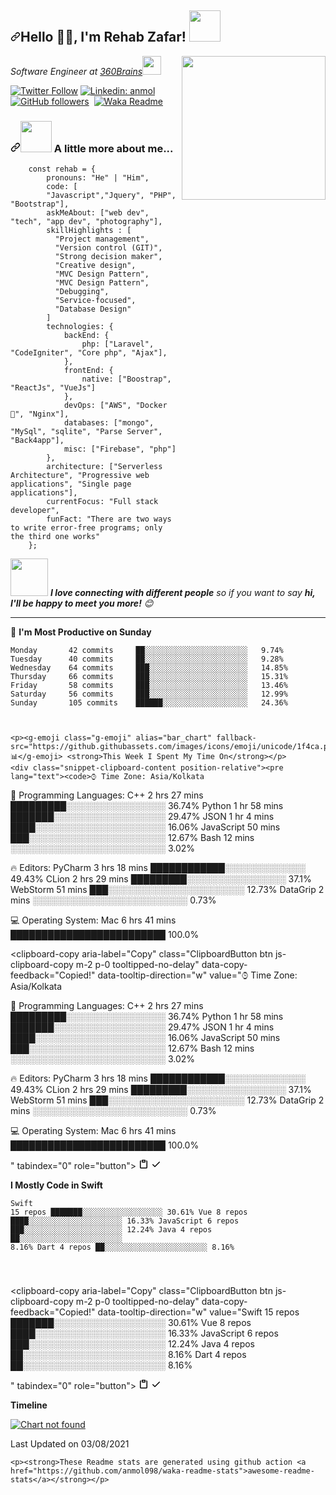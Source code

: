 <article class="markdown-body entry-content container-lg" itemprop="text"><h2><a id="user-content-नमस्ते-namaste-im-anmol-pratap-singh-" class="anchor" aria-hidden="true" href="javascript:void(0)"><svg class="octicon octicon-link" viewBox="0 0 16 16" version="1.1" width="16" height="16" aria-hidden="true"><path fill-rule="evenodd" d="M7.775 3.275a.75.75 0 001.06 1.06l1.25-1.25a2 2 0 112.83 2.83l-2.5 2.5a2 2 0 01-2.83 0 .75.75 0 00-1.06 1.06 3.5 3.5 0 004.95 0l2.5-2.5a3.5 3.5 0 00-4.95-4.95l-1.25 1.25zm-4.69 9.64a2 2 0 010-2.83l2.5-2.5a2 2 0 012.83 0 .75.75 0 001.06-1.06 3.5 3.5 0 00-4.95 0l-2.5 2.5a3.5 3.5 0 004.95 4.95l1.25-1.25a.75.75 0 00-1.06-1.06l-1.25 1.25a2 2 0 01-2.83 0z"></path></svg></a>Hello 🙏🏻, I'm Rehab Zafar! <a target="_blank" rel="noopener noreferrer" href="https://camo.githubusercontent.com/2c8b3670d933220ae3c023fa1d568682975cce3f10799d0d3ff5ecac394b4ee8/68747470733a2f2f6d656469612e67697068792e636f6d2f6d656469612f31326f75664342304d795a31476f2f67697068792e676966"><img src="https://camo.githubusercontent.com/2c8b3670d933220ae3c023fa1d568682975cce3f10799d0d3ff5ecac394b4ee8/68747470733a2f2f6d656469612e67697068792e636f6d2f6d656469612f31326f75664342304d795a31476f2f67697068792e676966" data-canonical-src="https://media.giphy.com/media/12oufCB0MyZ1Go/giphy.gif" style="max-width:100%;" width="50"></a></h2>
    <p><a target="_blank" rel="noopener noreferrer" href="https://camo.githubusercontent.com/62da68eb62b1e5f175f7d1f0191dd89a653d7908feb22d37d4a0ab07365d6791/68747470733a2f2f6d656469612e67697068792e636f6d2f6d656469612f4d3967624264396e6244724f5475314d71782f67697068792e676966"><img src="https://camo.githubusercontent.com/62da68eb62b1e5f175f7d1f0191dd89a653d7908feb22d37d4a0ab07365d6791/68747470733a2f2f6d656469612e67697068792e636f6d2f6d656469612f4d3967624264396e6244724f5475314d71782f67697068792e676966" data-canonical-src="https://media.giphy.com/media/M9gbBd9nbDrOTu1Mqx/giphy.gif" style="max-width:100%;" width="230" align="right"></a></p>
    <p><em>Software Engineer at <a href="https://www.360brains.com/" rel="nofollow">360Brains</a><a target="_blank" rel="noopener noreferrer" href="https://camo.githubusercontent.com/63371d36886ee658f5a97401f393e1ab1684b2fd3de674b8f5efc7d410b2a3d0/68747470733a2f2f6d656469612e67697068792e636f6d2f6d656469612f57556c706c634d704f43456d5447427442572f67697068792e676966"><img src="https://camo.githubusercontent.com/63371d36886ee658f5a97401f393e1ab1684b2fd3de674b8f5efc7d410b2a3d0/68747470733a2f2f6d656469612e67697068792e636f6d2f6d656469612f57556c706c634d704f43456d5447427442572f67697068792e676966" data-canonical-src="https://media.giphy.com/media/WUlplcMpOCEmTGBtBW/giphy.gif" style="max-width:100%;" width="30"></a>
        </em></p>
    <p><a href="https://twitter.com/rehab05811583" rel="nofollow"><img src="https://camo.githubusercontent.com/de3e07b506984dee7e67c44081c9347362f8ca2c48f5ad50aa37795d7f451fcb/68747470733a2f2f696d672e736869656c64732e696f2f747769747465722f666f6c6c6f772f6d6973746572616e6d6f6c3f6c6162656c3d466f6c6c6f77" alt="Twitter Follow" data-canonical-src="https://img.shields.io/twitter/follow/misteranmol?label=Follow" style="max-width:100%;"></a>
        <a href="https://www.linkedin.com/in/rehab-zafar-a44472170/" rel="nofollow"><img src="https://camo.githubusercontent.com/6655c2ca9723d694c245ae74089cc525d1a23762eb199b9d1a51c49ddddd9833/68747470733a2f2f696d672e736869656c64732e696f2f62616467652f2d616e6d6f6c2d626c75653f7374796c653d666c61742d737175617265266c6f676f3d4c696e6b6564696e266c6f676f436f6c6f723d7768697465266c696e6b3d68747470733a2f2f7777772e6c696e6b6564696e2e636f6d2f696e2f616e6d6f6c2d702d73696e67682f" alt="Linkedin: anmol" data-canonical-src="https://img.shields.io/badge/-anmol-blue?style=flat-square&amp;logo=Linkedin&amp;logoColor=white&amp;link=https://www.linkedin.com/in/anmol-p-singh/" style="max-width:100%;"></a>
        <a target="_blank" rel="noopener noreferrer" href="https://camo.githubusercontent.com/1732b97c32ff24126b45f22bdac263a38d811dbaa3e75c29ae56fe52fc2b9359/68747470733a2f2f696d672e736869656c64732e696f2f6769746875622f666f6c6c6f776572732f616e6d6f6c3039383f6c6162656c3d466f6c6c6f77267374796c653d736f6369616c"><img src="https://camo.githubusercontent.com/1732b97c32ff24126b45f22bdac263a38d811dbaa3e75c29ae56fe52fc2b9359/68747470733a2f2f696d672e736869656c64732e696f2f6769746875622f666f6c6c6f776572732f616e6d6f6c3039383f6c6162656c3d466f6c6c6f77267374796c653d736f6369616c" alt="GitHub followers" data-canonical-src="https://img.shields.io/github/followers/anmol098?label=Follow&amp;style=social" style="max-width:100%;"></a>
        <a target="_blank" rel="noopener noreferrer" href="https://camo.githubusercontent.com/aa954ae92292a0d4d4dd3ebee8c4f7c4bc78246b6cc7b94b812267e791c60bb5/68747470733a2f2f76697369746f722d62616467652e676c697463682e6d652f62616467653f706167655f69643d616e6d6f6c3039382e616e6d6f6c303938"><img src="https://camo.githubusercontent.com/aa954ae92292a0d4d4dd3ebee8c4f7c4bc78246b6cc7b94b812267e791c60bb5/68747470733a2f2f76697369746f722d62616467652e676c697463682e6d652f62616467653f706167655f69643d616e6d6f6c3039382e616e6d6f6c303938" alt="" data-canonical-src="https://visitor-badge.glitch.me/badge?page_id=anmol098.anmol098" style="max-width:100%;"></a>
        <a target="_blank" rel="noopener noreferrer" href="https://github.com/anmol098/anmol098/workflows/Waka%20Readme/badge.svg"><img src="https://github.com/anmol098/anmol098/workflows/Waka%20Readme/badge.svg" alt="Waka Readme" style="max-width:100%;"></a></p>
    <h3><a id="user-content--a-little-more-about-me" class="anchor" aria-hidden="true" href="#-a-little-more-about-me"><svg class="octicon octicon-link" viewBox="0 0 16 16" version="1.1" width="16" height="16" aria-hidden="true"><path fill-rule="evenodd" d="M7.775 3.275a.75.75 0 001.06 1.06l1.25-1.25a2 2 0 112.83 2.83l-2.5 2.5a2 2 0 01-2.83 0 .75.75 0 00-1.06 1.06 3.5 3.5 0 004.95 0l2.5-2.5a3.5 3.5 0 00-4.95-4.95l-1.25 1.25zm-4.69 9.64a2 2 0 010-2.83l2.5-2.5a2 2 0 012.83 0 .75.75 0 001.06-1.06 3.5 3.5 0 00-4.95 0l-2.5 2.5a3.5 3.5 0 004.95 4.95l1.25-1.25a.75.75 0 00-1.06-1.06l-1.25 1.25a2 2 0 01-2.83 0z"></path></svg></a><a target="_blank" rel="noopener noreferrer" href="https://camo.githubusercontent.com/be37cdc8f930300096c506ad4574eaae977c48fbb2705cfcb92f4eeab8282c7a/68747470733a2f2f6d656469612e67697068792e636f6d2f6d656469612f56674344417a634b767352364f4d307557672f67697068792e676966"><img src="https://camo.githubusercontent.com/be37cdc8f930300096c506ad4574eaae977c48fbb2705cfcb92f4eeab8282c7a/68747470733a2f2f6d656469612e67697068792e636f6d2f6d656469612f56674344417a634b767352364f4d307557672f67697068792e676966" data-canonical-src="https://media.giphy.com/media/VgCDAzcKvsR6OM0uWg/giphy.gif" style="max-width:100%;" width="50"></a> A little more about me...</h3>
    <div class="snippet-clipboard-content position-relative"><pre><code>    const rehab = {
        pronouns: "He" | "Him",
        code: [
        "Javascript","Jquery", "PHP", "Bootstrap"],
        askMeAbout: ["web dev", "tech", "app dev", "photography"],
        skillHighlights : [
          "Project management",
          "Version control (GIT)",
          "Strong decision maker",
          "Creative design",
          "MVC Design Pattern",
          "MVC Design Pattern",
          "Debugging",
          "Service-focused",
          "Database Design"
        ]
        technologies: {
            backEnd: {
                php: ["Laravel", "CodeIgniter", "Core php", "Ajax"],
            },
            frontEnd: {
                native: ["Boostrap", "ReactJs", "VueJs"]
            },
            devOps: ["AWS", "Docker🐳", "Nginx"],
            databases: ["mongo", "MySql", "sqlite", "Parse Server", "Back4app"],
            misc: ["Firebase", "php"]
        },
        architecture: ["Serverless Architecture", "Progressive web applications", "Single page applications"],
        currentFocus: "Full stack developer",
        funFact: "There are two ways to write error-free programs; only the third one works"
    };
</code></pre>
    </div>
    <p><a target="_blank" rel="noopener noreferrer" href="https://camo.githubusercontent.com/ec0df7b334d15078e980be8f26f35f1bd6f004eaa4a121db42fed361360c1817/68747470733a2f2f6d656469612e67697068792e636f6d2f6d656469612f4c6e516a7057614f4e386e68723231764e572f67697068792e676966"><img src="https://camo.githubusercontent.com/ec0df7b334d15078e980be8f26f35f1bd6f004eaa4a121db42fed361360c1817/68747470733a2f2f6d656469612e67697068792e636f6d2f6d656469612f4c6e516a7057614f4e386e68723231764e572f67697068792e676966" data-canonical-src="https://media.giphy.com/media/LnQjpWaON8nhr21vNW/giphy.gif" style="max-width:100%;" width="60"></a> <em><b>I love connecting with different people</b> so if you want to say <b>hi, I'll be happy to meet you more!</b> <g-emoji class="g-emoji" alias="blush" fallback-src="https://github.githubassets.com/images/icons/emoji/unicode/1f60a.png">😊</g-emoji></em></p>
    <hr>
    <p><g-emoji class="g-emoji" alias="date" fallback-src="https://github.githubassets.com/images/icons/emoji/unicode/1f4c5.png">📅</g-emoji> <strong>I'm Most Productive on Sunday</strong></p>
    <div class="snippet-clipboard-content position-relative"><pre lang="text"><code>Monday       42 commits     ██░░░░░░░░░░░░░░░░░░░░░░░   9.74%
Tuesday      40 commits     ██░░░░░░░░░░░░░░░░░░░░░░░   9.28%
Wednesday    64 commits     ███░░░░░░░░░░░░░░░░░░░░░░   14.85%
Thursday     66 commits     ███░░░░░░░░░░░░░░░░░░░░░░   15.31%
Friday       58 commits     ███░░░░░░░░░░░░░░░░░░░░░░   13.46%
Saturday     56 commits     ███░░░░░░░░░░░░░░░░░░░░░░   12.99%
Sunday       105 commits    ██████░░░░░░░░░░░░░░░░░░░   24.36%

</code></pre>

    <p><g-emoji class="g-emoji" alias="bar_chart" fallback-src="https://github.githubassets.com/images/icons/emoji/unicode/1f4ca.png">📊</g-emoji> <strong>This Week I Spent My Time On</strong></p>
    <div class="snippet-clipboard-content position-relative"><pre lang="text"><code>⌚︎ Time Zone: Asia/Kolkata

💬 Programming Languages:
C++                      2 hrs 27 mins       █████████░░░░░░░░░░░░░░░░   36.74%
Python                   1 hr 58 mins        ███████░░░░░░░░░░░░░░░░░░   29.47%
JSON                     1 hr 4 mins         ████░░░░░░░░░░░░░░░░░░░░░   16.06%
JavaScript               50 mins             ███░░░░░░░░░░░░░░░░░░░░░░   12.67%
Bash                     12 mins             ░░░░░░░░░░░░░░░░░░░░░░░░░   3.02%

🔥 Editors:
PyCharm                  3 hrs 18 mins       ████████████░░░░░░░░░░░░░   49.43%
CLion                    2 hrs 29 mins       █████████░░░░░░░░░░░░░░░░   37.1%
WebStorm                 51 mins             ███░░░░░░░░░░░░░░░░░░░░░░   12.73%
DataGrip                 2 mins              ░░░░░░░░░░░░░░░░░░░░░░░░░   0.73%

💻 Operating System:
Mac                      6 hrs 41 mins       █████████████████████████   100.0%

</code></pre><div class="zeroclipboard-container position-absolute right-0 top-0">
            <clipboard-copy aria-label="Copy" class="ClipboardButton btn js-clipboard-copy m-2 p-0 tooltipped-no-delay" data-copy-feedback="Copied!" data-tooltip-direction="w" value="⌚︎ Time Zone: Asia/Kolkata

💬 Programming Languages:
C++                      2 hrs 27 mins       █████████░░░░░░░░░░░░░░░░   36.74%
Python                   1 hr 58 mins        ███████░░░░░░░░░░░░░░░░░░   29.47%
JSON                     1 hr 4 mins         ████░░░░░░░░░░░░░░░░░░░░░   16.06%
JavaScript               50 mins             ███░░░░░░░░░░░░░░░░░░░░░░   12.67%
Bash                     12 mins             ░░░░░░░░░░░░░░░░░░░░░░░░░   3.02%

🔥 Editors:
PyCharm                  3 hrs 18 mins       ████████████░░░░░░░░░░░░░   49.43%
CLion                    2 hrs 29 mins       █████████░░░░░░░░░░░░░░░░   37.1%
WebStorm                 51 mins             ███░░░░░░░░░░░░░░░░░░░░░░   12.73%
DataGrip                 2 mins              ░░░░░░░░░░░░░░░░░░░░░░░░░   0.73%

💻 Operating System:
Mac                      6 hrs 41 mins       █████████████████████████   100.0%

" tabindex="0" role="button">
                <svg aria-hidden="true" viewBox="0 0 16 16" version="1.1" data-view-component="true" height="16" width="16" class="octicon octicon-clippy js-clipboard-clippy-icon m-2">
                    <path fill-rule="evenodd" d="M5.75 1a.75.75 0 00-.75.75v3c0 .414.336.75.75.75h4.5a.75.75 0 00.75-.75v-3a.75.75 0 00-.75-.75h-4.5zm.75 3V2.5h3V4h-3zm-2.874-.467a.75.75 0 00-.752-1.298A1.75 1.75 0 002 3.75v9.5c0 .966.784 1.75 1.75 1.75h8.5A1.75 1.75 0 0014 13.25v-9.5a1.75 1.75 0 00-.874-1.515.75.75 0 10-.752 1.298.25.25 0 01.126.217v9.5a.25.25 0 01-.25.25h-8.5a.25.25 0 01-.25-.25v-9.5a.25.25 0 01.126-.217z"></path>
                </svg>
                <svg aria-hidden="true" viewBox="0 0 16 16" version="1.1" data-view-component="true" height="16" width="16" class="octicon octicon-check js-clipboard-check-icon color-text-success d-none m-2">
                    <path fill-rule="evenodd" d="M13.78 4.22a.75.75 0 010 1.06l-7.25 7.25a.75.75 0 01-1.06 0L2.22 9.28a.75.75 0 011.06-1.06L6 10.94l6.72-6.72a.75.75 0 011.06 0z"></path>
                </svg>
            </clipboard-copy>
        </div></div>
    <p><strong>I Mostly Code in Swift</strong></p>
    <div class="snippet-clipboard-content position-relative"><pre lang="text"><code>Swift                    15 repos            ███████░░░░░░░░░░░░░░░░░░   30.61%
Vue                      8 repos             ████░░░░░░░░░░░░░░░░░░░░░   16.33%
JavaScript               6 repos             ███░░░░░░░░░░░░░░░░░░░░░░   12.24%
Java                     4 repos             ██░░░░░░░░░░░░░░░░░░░░░░░   8.16%
Dart                     4 repos             ██░░░░░░░░░░░░░░░░░░░░░░░   8.16%

</code></pre><div class="zeroclipboard-container position-absolute right-0 top-0">
            <clipboard-copy aria-label="Copy" class="ClipboardButton btn js-clipboard-copy m-2 p-0 tooltipped-no-delay" data-copy-feedback="Copied!" data-tooltip-direction="w" value="Swift                    15 repos            ███████░░░░░░░░░░░░░░░░░░   30.61%
Vue                      8 repos             ████░░░░░░░░░░░░░░░░░░░░░   16.33%
JavaScript               6 repos             ███░░░░░░░░░░░░░░░░░░░░░░   12.24%
Java                     4 repos             ██░░░░░░░░░░░░░░░░░░░░░░░   8.16%
Dart                     4 repos             ██░░░░░░░░░░░░░░░░░░░░░░░   8.16%

" tabindex="0" role="button">
                <svg aria-hidden="true" viewBox="0 0 16 16" version="1.1" data-view-component="true" height="16" width="16" class="octicon octicon-clippy js-clipboard-clippy-icon m-2">
                    <path fill-rule="evenodd" d="M5.75 1a.75.75 0 00-.75.75v3c0 .414.336.75.75.75h4.5a.75.75 0 00.75-.75v-3a.75.75 0 00-.75-.75h-4.5zm.75 3V2.5h3V4h-3zm-2.874-.467a.75.75 0 00-.752-1.298A1.75 1.75 0 002 3.75v9.5c0 .966.784 1.75 1.75 1.75h8.5A1.75 1.75 0 0014 13.25v-9.5a1.75 1.75 0 00-.874-1.515.75.75 0 10-.752 1.298.25.25 0 01.126.217v9.5a.25.25 0 01-.25.25h-8.5a.25.25 0 01-.25-.25v-9.5a.25.25 0 01.126-.217z"></path>
                </svg>
                <svg aria-hidden="true" viewBox="0 0 16 16" version="1.1" data-view-component="true" height="16" width="16" class="octicon octicon-check js-clipboard-check-icon color-text-success d-none m-2">
                    <path fill-rule="evenodd" d="M13.78 4.22a.75.75 0 010 1.06l-7.25 7.25a.75.75 0 01-1.06 0L2.22 9.28a.75.75 0 011.06-1.06L6 10.94l6.72-6.72a.75.75 0 011.06 0z"></path>
                </svg>
            </clipboard-copy>
        </div></div>
    <p><strong>Timeline</strong></p>
    <p><a target="_blank" rel="noopener noreferrer" href="https://raw.githubusercontent.com/anmol098/anmol098/master/charts/bar_graph.png"><img src="https://raw.githubusercontent.com/anmol098/anmol098/master/charts/bar_graph.png" alt="Chart not found" style="max-width:100%;"></a></p>
    <p>Last Updated on 03/08/2021</p>

    <p><strong>These Readme stats are generated using github action <a href="https://github.com/anmol098/waka-readme-stats">awesome-readme-stats</a></strong></p>
</article>

